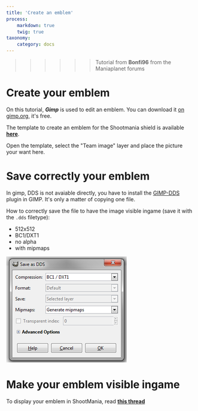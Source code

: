 ```yaml
---
title: 'Create an emblem'
process:
    markdown: true
    twig: true
taxonomy:
    category: docs
---
```


>>>>>> Tutorial from **Bonfi96** from the Maniaplanet forums

# Create your emblem #
On this tutorial, ***Gimp*** is used to edit an emblem. You can download it [on gimp.org][1], it's free.

The template to create an emblem for the Shootmania shield is available [**here**][2].
[](Emblem_Template.png)

Open the template, select the "Team image" layer and place the picture your want here.

# Save correctly your emblem #

In gimp, DDS is not avaiable directly, you have to install the [GIMP-DDS][4] plugin in GIMP. It's only a matter of copying one file.

How to correctly save the file to have the image visible ingame (save it with the `.dds` filetype):

* 512x512
* BC1/DXT1
* no alpha
* with mipmaps

![](Emblem_SaveSettings.png)

# Make your emblem visible ingame #

To display your emblem in ShootMania, read [**this thread**][4]

[1]: http://www.gimp.org/
[2]: ./Emblem_Template.png
[3]: https://code.google.com/p/gimp-dds/
[4]: http://forum.maniaplanet.com/viewtopic.php?f=471&t=27906&p=217394#p217394
